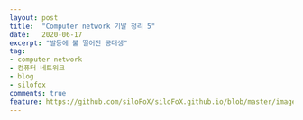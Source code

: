 ```yaml
---
layout: post
title:  "Computer network 기말 정리 5"
date:   2020-06-17
excerpt: "발등에 불 떨어진 공대생"
tag:
- computer network
- 컴퓨터 네트워크
- blog
- silofox
comments: true
feature: https://github.com/siloFoX/siloFoX.github.io/blob/master/images/computer-architecture/computer-architecture-feature.jpg?raw=true
---
```

